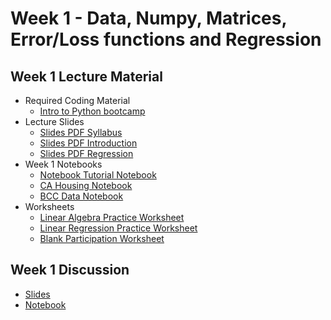 # Week 1 - Data, Numpy, Matrices, Error/Loss functions and Regression

## Week 1 Lecture Material
  - Required Coding Material
    - [Intro to Python bootcamp](https://canvas.ucsd.edu/courses/66898/pages/python-resources)
  - Lecture Slides 
    - [Slides PDF Syllabus](https://drive.google.com/file/d/1MmOGyJotm0R3v3d0a4_3opgoIhidaUDI/view?usp=sharing)
    - [Slides PDF Introduction](https://drive.google.com/file/d/149CUk1-JykgHbHcNpPCgqQBf73F0nu-g/view?usp=sharing)
    - [Slides PDF Regression](https://drive.google.com/file/d/1Ob8FvPxLI4Eip55X0wsCmn_XJLhwyunZ/view?usp=sharing)
  - Week 1 Notebooks
    - [Notebook Tutorial Notebook](https://colab.research.google.com/drive/1NGS-A5nUNNaTo2hq-mfcIty_BHXZkbPJ?usp=sharing)
    - [CA Housing Notebook](https://colab.research.google.com/drive/1jgNKGCGIkKaBXAAfRxOAhNSO4b4B7Bo2?usp=sharing)
    - [BCC Data Notebook](https://colab.research.google.com/drive/1ksEGL7SJ_wutCIyPYx7Loe5EPdOij6dJ?usp=sharing)
  - Worksheets
    - [Linear Algebra Practice Worksheet](https://drive.google.com/file/d/12s87eg8uhhKE4bj88Z-gfebSls136Xtu/view?usp=sharing)
    - [Linear Regression Practice Worksheet](https://drive.google.com/file/d/1j6MW2jw4zkK6ZmqrnDcVhnULgBPmL4XP/view?usp=sharing)
    - [Blank Participation Worksheet](https://drive.google.com/file/d/1AixFWcweyiHu_42doUkDTWcicPvB7EgQ/view?usp=sharing)
## Week 1 Discussion
  - [Slides](https://drive.google.com/file/d/1en3dr7Z7_2epjLJPm1NuRy2b81WBpTGg/view?usp=sharing)
  - [Notebook](https://colab.research.google.com/drive/13JxHyZnoBfF4Jvb0xk-yKaybM2FUCLGZ?usp=sharing)
<!--  - [Slides](https://drive.google.com/file/d/1yj0Mmw6Itprd1fITTnw8ZDTfJbfRyHVa/view?usp=sharing)
  - [Notebook](https://colab.research.google.com/drive/1tZnVj343chyHFzCrZu2TrxMVE44cishj)
## Week 2 Discussion
  - [Slides](https://drive.google.com/file/d/10yn9E3U7tFW0lkSjsVUrzHqMxEq-TG_f/view?usp=sharing)
  - [Notebook](https://colab.research.google.com/drive/1UIZZS_0Lb9NcdwoX-HTydPfCq52OCfFH?usp=sharing)


